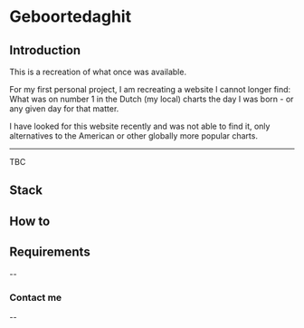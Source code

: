 # Geboortedaghit

## Introduction
This is a recreation of what once was available. 

For my first personal project, I am recreating a website I cannot longer find:
What was on number 1 in the Dutch (my local) charts the day I was born - or any given day for that matter. 

I have looked for this website recently and was not able to find it, only alternatives to the American or other globally more popular charts.

---

TBC

## Stack

## How to

## Requirements

--

### Contact me
--
